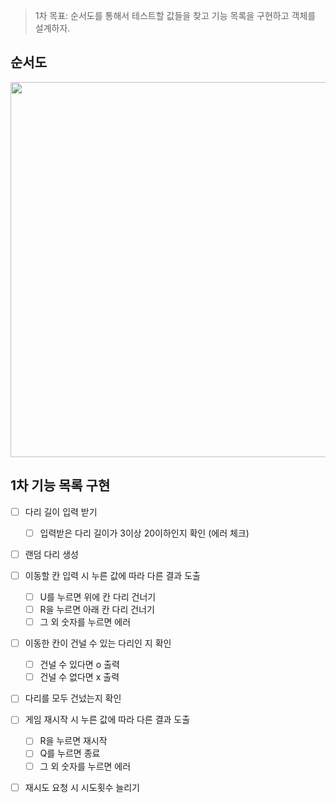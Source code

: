 > 1차 목표: 순서도를 통해서 테스트할 값들을 찾고 기능 목록을 구현하고 객체를 설계하자.

## 순서도

<img width = "600px" src = "https://user-images.githubusercontent.com/78203399/202339097-38a13f21-48ab-4b9e-bf28-38e627af2dd4.jpeg" />

## 1차 기능 목록 구현

- [ ] 다리 길이 입력 받기

  - [ ] 입력받은 다리 길이가 3이상 20이하인지 확인 (에러 체크)

- [ ] 랜덤 다리 생성

- [ ] 이동할 칸 입력 시 누른 값에 따라 다른 결과 도출

  - [ ] U를 누르면 위에 칸 다리 건너기
  - [ ] R을 누르면 아래 칸 다리 건너기
  - [ ] 그 외 숫자를 누르면 에러

- [ ] 이동한 칸이 건널 수 있는 다리인 지 확인

  - [ ] 건널 수 있다면 o 출력
  - [ ] 건널 수 없다면 x 출력

- [ ] 다리를 모두 건넜는지 확인

- [ ] 게임 재시작 시 누른 값에 따라 다른 결과 도출

  - [ ] R을 누르면 재시작
  - [ ] Q를 누르면 종료
  - [ ] 그 외 숫자를 누르면 에러

- [ ] 재시도 요청 시 시도횟수 늘리기
